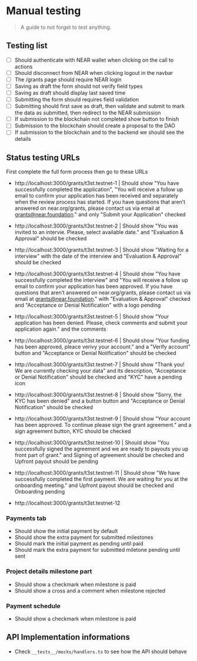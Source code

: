 # Manual testing

> A guide to not forget to test anything.

## Testing list

- [ ] Should authenticate with NEAR wallet when clicking on the call to actions
- [ ] Should disconnect from NEAR when clicking logout in the navbar
- [ ] The /grants page should require NEAR login
- [ ] Saving as draft the form should not verify field types
- [ ] Saving as draft should display last saved time
- [ ] Submitting the form should requires field validation
- [ ] Submitting should first save as draft, then validate and submit to mark the data as submitted, then redirect to the NEAR submission
- [ ] If submission to the blockchain not completed show button to finish
- [ ] Submission to the blockchain should create a proposal to the DAO
- [ ] If submission to the blockchain and to the backend we should see the details

## Status testing URLs

First complete the full form process then go to these URLs

- http://localhost:3000/grants/t3st.testnet-1 | Should show "You have successfully completed the application", "You will receive a follow up email to confirm your application has been received and separately when the review process has started. If you have questions that aren’t answered on near.org/grants, please contact us via email at grants@near.foundation." and only "Submit your Application" checked

- http://localhost:3000/grants/t3st.testnet-2 | Should show "You was invited to an intervie. Please, select available date." and "Evaluation & Approval" should be checked

- http://localhost:3000/grants/t3st.testnet-3 | Should show "Waiting for a interview" with the date of the interview and "Evaluation & Approval" should be checked

- http://localhost:3000/grants/t3st.testnet-4 | Should show "You have successfully completed the interview" and "You will receive a follow up email to confirm your application has been approved. If you have questions that aren’t answered on near.org/grants, please contact us via email at grants@near.foundation." with "Evaluation & Approval" checked and "Acceptance or Denial Notification" with a logo pending

- http://localhost:3000/grants/t3st.testnet-5 | Should show "Your application has been denied. Please, check comments and submit your application again." and the comments

- http://localhost:3000/grants/t3st.testnet-6 | Should show "Your funding has been approved, pleace verivy your account." and a "Verify account" button and "Acceptance or Denial Notification" should be checked

- http://localhost:3000/grants/t3st.testnet-7 | Should show "Thank you! We are currently checking your data" and its description, "Acceptance or Denial Notification" should be checked and "KYC" have a pending icon

- http://localhost:3000/grants/t3st.testnet-8 | Should show "Sorry, the KYC has been denied" and a button button and "Acceptance or Denial Notification" should be checked

- http://localhost:3000/grants/t3st.testnet-9 | Should show "Your account has been approved. To continue please sign the grant agreement." and a sign agreement button, KYC should be checked

- http://localhost:3000/grants/t3st.testnet-10 | Should show "You successfully signed the agreement and we are ready to payouts you up front part of grant." and Signing of agreement should be checked and Upfront payout should be pending

- http://localhost:3000/grants/t3st.testnet-11 | Should show "We have successfully completed the first payment. We are waiting for you at the onboarding meeting." and Upfront payout should be checked and Onboarding pending

- http://localhost:3000/grants/t3st.testnet-12

### Payments tab

- Should show the initial payment by default
- Should show the extra payment for submitted milestones
- Should mark the initial payment as pending until paid
- Should mark the extra payment for submitted miletone pending until sent

### Project details milestone part

- Should show a checkmark when milestone is paid
- Should show a cross and a comment when milestone rejected

### Payment schedule

- Should show a checkmark when milestone is paid

## API Implementation informations

- Check `__tests__/mocks/handlers.ts` to see how the API should behave
